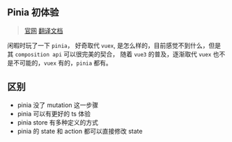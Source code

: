 ## Pinia 初体验

> [官网](https://pinia.vuejs.org/) [翻译文档](https://pinia.web3doc.top/)

闲暇时玩了一下 `pinia`， 好奇取代 `vuex`, 是怎么样的，目前感觉不到什么，但是其 `composition api` 可以很完美的契合， 随着 `vue3` 的普及，逐渐取代 `vuex` 也不是不可能的，`vuex` 有的，`pinia` 都有。

## 区别

- pinia 没了 mutation 这一步骤
- pinia 可以有更好的 ts 体验
- pinia store 有多种定义的方式
- pinia 的 state 和 action 都可以直接修改 state
